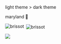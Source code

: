 light theme > dark theme

maryland 🐢
<!---
Brissot/Brissot is a ✨ special ✨ repository because its `README.md` (this file) appears on your GitHub profile.
You can click the Preview link to take a look at your changes.
--->
<p><img align="left" src="https://github-readme-stats.vercel.app/api/top-langs?username=brissot&show_icons=true&locale=en&layout=compact&theme=solarized-light" alt="brissot" /></p>
<p>&nbsp;<img align="center" src="https://github-readme-stats.vercel.app/api?username=brissot&show_icons=true&locale=en&theme=solarized-light" alt="brissot" /></p>
<p><img align="left" src="https://github-readme-streak-stats.herokuapp.com?user=Brissot&theme=solarized-light&hide_border=true" /></p>
